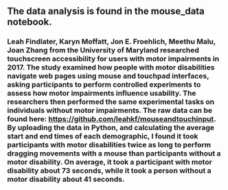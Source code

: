 
## The data analysis is found in the mouse_data notebook. 

### Leah Findlater, Karyn Moffatt, Jon E. Froehlich, Meethu Malu, Joan Zhang from the University of Maryland researched touchscreen accessibility for users with motor impairments in 2017. The study examined how people with motor disabilities navigate web pages using mouse and touchpad interfaces, asking participants to perform controlled experiments to assess how motor impairments influence usability. The researchers then performed the same experimental tasks on individuals without motor impairments. The raw data can be found here: https://github.com/leahkf/mouseandtouchinput. By uploading the data in Python, and calculating the average start and end times of each demographic, I found it took participants with motor disabilities twice as long to perform dragging movements with a mouse than participants without a motor disability. On average, it took a participant with motor disability about 73 seconds, while it took a person without a motor disability about 41 seconds. 
